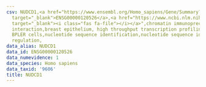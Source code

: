 ```yaml
---
csv: NUDCD1,<a href="https://www.ensembl.org/Homo_sapiens/Gene/Summary?db=core;g=ENSG00000120526"
  target="_blank">ENSG00000120526</a>,<a href="https://www.ncbi.nlm.nih.gov/pubmed/22863008"
  target="_blank"><i class="fas fa-file"></i></a>",chromatin immunoprecipitation assay,direct
  interaction,breast epithelium, high throughput transcription profiling by microarray,
  BPLER cells,nucleotide sequence identification,nucleotide sequence identification,transcriptional
  regulation,
data_alias: NUDCD1
data_id: ENSG00000120526
data_numevidence: 1
data_species: Homo sapiens
data_taxid: '9606'
title: NUDCD1
---
```

